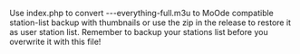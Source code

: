 Use index.php to convert ---everything-full.m3u to MoOde compatible station-list backup with thumbnails or use the zip in the release to restore it as user station list.
Remember to backup your stations list before you overwrite it with this file!
